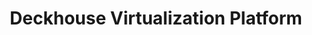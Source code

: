 ---
title: "Deckhouse Virtualization Platform"
permalink: en/virtualization-platform/documentation/user/resource-managment/snapshots.html
---